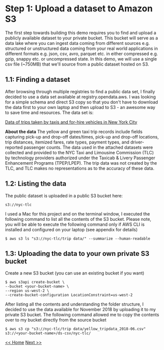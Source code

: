 # Step 1: Upload a dataset to Amazon S3
The first step towards building this demo requires you to find and upload a publicly available dataset to your private bucket. This bucket will serve as a data lake where you can ingest data coming from different sources e.g. structured or unstructured data coming from your real world applications in different formats e.g. json, csv, avro, parquet etc. in either compressed e.g. gzip, snappy etc. or uncompressed state. In this demo, we will use a single csv file (~750MB) that we'll source from a public dataset hosted on S3.

## 1.1: Finding a dataset
After browsing through multiple registries to find a public data set, I finally decided to use a data set available at registry.opendata.aws. I was looking for a simple schema and direct S3 copy so that you don't have to download the data first to your own laptop and then upload to S3 - an awesome way to save time and resources. The data set is:

[Data of trips taken by taxis and for-hire vehicles in New York City](https://registry.opendata.aws/nyc-tlc-trip-records-pds/)


**About the data** The yellow and green taxi trip records include fields capturing pick-up and drop-off dates/times, pick-up and drop-off locations, trip distances, itemized fares, rate types, payment types, and driver-reported passenger counts. The data used in the attached datasets were collected and provided to the NYC Taxi and Limousine Commission (TLC) by technology providers authorized under the Taxicab & Livery Passenger Enhancement Programs (TPEP/LPEP). The  trip data was not created by the TLC, and TLC makes no representations as to the accuracy of these data.

## 1.2: Listing the data
The public dataset is uploaded in a public S3 bucket here:
```
s3://nyc-tlc
```
I used a Mac for this project and on the terminal window, I executed the following command to list all the contents of the S3 bucket. Please note, you will be able to execute the following command only if AWS CLI is installed and configured on your laptop (see appendix for details)
```
$ aws s3 ls "s3://nyc-tlc/trip data/" --summarize --human-readable
```

## 1.3: Uploading the data to your own private S3 bucket
Create a new S3 bucket (you can use an existing bucket if you want)
```
$ aws s3api create-bucket \
--bucket <your-bucket-name> \
--region us-west-2 \
--create-bucket-configuration LocationConstraint=us-west-2
```

After listing all the contents and understanding the folder structure, I decided to use the data available for November 2018 by uploading it to my private S3 bucket. The following command allowed me to copy the contents over to my bucket directly from the source bucket
```
$ aws s3 cp "s3://nyc-tlc/trip data/yellow_tripdata_2018-06.csv" s3://<your-bucket-name>/ds-csv/nyc-tlc/
```

[<< Home](README.md)  [Next >>](step-two.md)